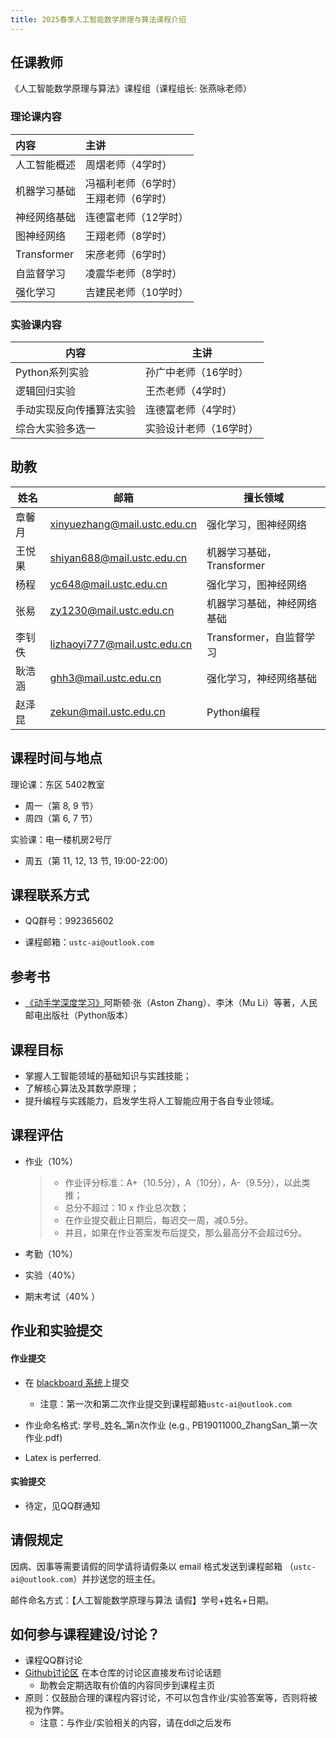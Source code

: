 ```yaml
---
title: 2025春季人工智能数学原理与算法课程介绍
---
```


## 任课教师

《人工智能数学原理与算法》课程组（课程组长: 张燕咏老师）

### 理论课内容

| 内容 | 主讲 |
| :- | :- |
| 人工智能概述 | 周熠老师（4学时） |
| 机器学习基础 | 冯福利老师（6学时）<br>王翔老师（6学时） |
| 神经网络基础 | 连德富老师（12学时） |
| 图神经网络 | 王翔老师（8学时） |
| Transformer | 宋彦老师（6学时） |
| 自监督学习 | 凌震华老师（8学时） |
| 强化学习 | 吉建民老师（10学时） |

### 实验课内容

| 内容                     | 主讲                   |
| ------------------------ | ---------------------- |
| Python系列实验           | 孙广中老师（16学时）   |
| 逻辑回归实验             | 王杰老师（4学时）      |
| 手动实现反向传播算法实验 | 连德富老师（4学时）    |
| 综合大实验多选一         | 实验设计老师（16学时） |

## 助教

| 姓名   | 邮箱                           | 擅长领域 |
| ------ | ------------------------------ | ------ |
| 章馨月 | xinyuezhang@mail.ustc.edu.cn | 强化学习，图神经网络 |
| 王悦果 | shiyan688@mail.ustc.edu.cn | 机器学习基础，Transformer |
| 杨程 | yc648@mail.ustc.edu.cn | 强化学习，图神经网络 |
| 张易 | zy1230@mail.ustc.edu.cn | 机器学习基础，神经网络基础 |
| 李钊佚 | lizhaoyi777@mail.ustc.edu.cn | Transformer，自监督学习 |
| 耿浩涵 | ghh3@mail.ustc.edu.cn | 强化学习，神经网络基础 |
| 赵泽昆 | zekun@mail.ustc.edu.cn | Python编程 |

## 课程时间与地点

理论课：东区 5402教室

- 周一（第 8, 9 节）
- 周四（第 6, 7 节）

实验课：电一楼机房2号厅

-   周五（第 11, 12, 13 节, 19:00-22:00）

## 课程联系方式

-   QQ群号：992365602

-   课程邮箱：`ustc-ai@outlook.com`

## 参考书

-   [《动手学深度学习》](https://zh.d2l.ai/index.html)阿斯顿·张（Aston Zhang）、李沐（Mu Li）等著，人民邮电出版社（Python版本）

## 课程目标

- 掌握人工智能领域的基础知识与实践技能；
- 了解核心算法及其数学原理；
- 提升编程与实践能力，启发学生将人工智能应用于各自专业领域。

## 课程评估

- 作业（10%）
  
  >- 作业评分标准：A+（10.5分），A（10分），A-（9.5分），以此类推；
  >- 总分不超过：10 x 作业总次数；
  >- 在作业提交截止日期后，每迟交一周，减0.5分。
  >- 并且，如果在作业答案发布后提交，那么最高分不会超过6分。

- 考勤（10%）
- 实验（40%）
- 期末考试（40% ）

## 作业和实验提交

#### 作业提交

-   在 [blackboard 系统](https://www.bb.ustc.edu.cn/)上提交
    -   注意：第一次和第二次作业提交到课程邮箱`ustc-ai@outlook.com`

-   作业命名格式: 学号\_姓名\_第n次作业 (e.g., PB19011000_ZhangSan_第一次作业.pdf) 
-   Latex is perferred.  

#### 实验提交

-   待定，见QQ群通知

## 请假规定

因病、因事等需要请假的同学请将请假条以 email 格式发送到课程邮箱 （`ustc-ai@outlook.com`）并抄送您的班主任。

邮件命名方式：【人工智能数学原理与算法 请假】学号+姓名+日期。

## 如何参与课程建设/讨论？

-   课程QQ群讨论
-   [Github讨论区](https://github.com/ustc-ai-sgy/ustc-ai-sgy.github.io/discussions) 在本仓库的讨论区直接发布讨论话题
    -   助教会定期选取有价值的内容同步到课程主页
-   原则：仅鼓励合理的课程内容讨论，不可以包含作业/实验答案等，否则将被视为作弊。
    -   注意：与作业/实验相关的内容，请在ddl之后发布
